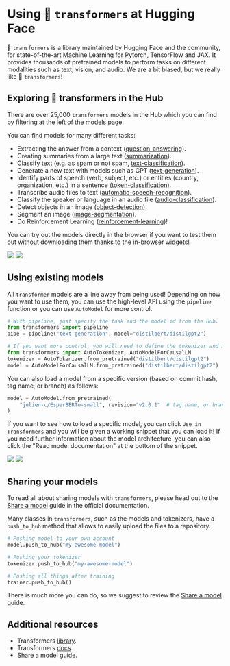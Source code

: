 # Using 🤗 `transformers` at Hugging Face

🤗 `transformers` is a library maintained by Hugging Face and the community, for state-of-the-art Machine Learning for Pytorch, TensorFlow and JAX. It provides thousands of pretrained models to perform tasks on different modalities such as text, vision, and audio. We are a bit biased, but we really like 🤗 `transformers`!

## Exploring 🤗 transformers in the Hub

There are over 25,000 `transformers` models in the Hub which you can find by filtering at the left of [the models page](https://huggingface.co/models?library=transformers&sort=downloads). 

You can find models for many different tasks:

* Extracting the answer from a context ([question-answering](https://huggingface.co/models?library=transformers&pipeline_tag=question-answering&sort=downloads)).
* Creating summaries from a large text ([summarization](https://huggingface.co/models?library=transformers&pipeline_tag=summarization&sort=downloads)).
* Classify text (e.g. as spam or not spam, [text-classification](https://huggingface.co/models?library=transformers&pipeline_tag=text-classification&sort=downloads)).
* Generate a new text with models such as GPT ([text-generation](https://huggingface.co/models?library=transformers&pipeline_tag=text-generation&sort=downloads)).
* Identify parts of speech (verb, subject, etc.) or entities (country, organization, etc.) in a sentence ([token-classification](https://huggingface.co/models?library=transformers&pipeline_tag=token-classification&sort=downloads)).
* Transcribe audio files to text ([automatic-speech-recognition](https://huggingface.co/models?library=transformers&pipeline_tag=automatic-speech-recognition&sort=downloads)).
* Classify the speaker or language in an audio file ([audio-classification](https://huggingface.co/models?library=transformers&pipeline_tag=audio-classification&sort=downloads)).
* Detect objects in an image ([object-detection](https://huggingface.co/models?library=transformers&pipeline_tag=object-detection&sort=downloads)).
* Segment an image ([image-segmentation](https://huggingface.co/models?library=transformers&pipeline_tag=image-segmentation&sort=downloads)).
* Do Reinforcement Learning ([reinforcement-learning](https://huggingface.co/models?library=transformers&pipeline_tag=reinforcement-learning&sort=downloads))!

You can try out the models directly in the browser if you want to test them out without downloading them thanks to the in-browser widgets! 

<div class="flex justify-center">
<img class="block dark:hidden" src="https://huggingface.co/datasets/huggingface/documentation-images/resolve/main/hub/libraries-transformers_widget.png"/>
<img class="hidden dark:block" src="https://huggingface.co/datasets/huggingface/documentation-images/resolve/main/hub/libraries-transformers_widget-dark.png"/>
</div>

## Using existing models

All `transformer` models are a line away from being used! Depending on how you want to use them, you can use the high-level API using the `pipeline` function or you can use `AutoModel` for more control.

```py
# With pipeline, just specify the task and the model id from the Hub.
from transformers import pipeline
pipe = pipeline("text-generation", model="distilbert/distilgpt2")

# If you want more control, you will need to define the tokenizer and model.
from transformers import AutoTokenizer, AutoModelForCausalLM
tokenizer = AutoTokenizer.from_pretrained("distilbert/distilgpt2")
model = AutoModelForCausalLM.from_pretrained("distilbert/distilgpt2")
```

You can also load a model from a specific version (based on commit hash, tag name, or branch) as follows:

```py
model = AutoModel.from_pretrained(
    "julien-c/EsperBERTo-small", revision="v2.0.1"  # tag name, or branch name, or commit hash
)
```

If you want to see how to load a specific model, you can click `Use in Transformers` and you will be given a working snippet that you can load it! If you need further information about the model architecture, you can also click the "Read model documentation" at the bottom of the snippet.

<div class="flex justify-center">
<img class="block dark:hidden" src="https://huggingface.co/datasets/huggingface/documentation-images/resolve/main/hub/libraries-transformers_snippet.png"/>
<img class="hidden dark:block" src="https://huggingface.co/datasets/huggingface/documentation-images/resolve/main/hub/libraries-transformers_snippet-dark.png"/>
</div>

## Sharing your models

To read all about sharing models with `transformers`, please head out to the [Share a model](https://huggingface.co/docs/transformers/model_sharing) guide in the official documentation.

Many classes in `transformers`, such as the models and tokenizers, have a `push_to_hub` method that allows to easily upload the files to a repository.

```py
# Pushing model to your own account
model.push_to_hub("my-awesome-model")

# Pushing your tokenizer
tokenizer.push_to_hub("my-awesome-model")

# Pushing all things after training
trainer.push_to_hub()
```

There is much more you can do, so we suggest to review the [Share a model](https://huggingface.co/docs/transformers/model_sharing) guide.

## Additional resources

* Transformers [library](https://github.com/huggingface/transformers).
* Transformers [docs](https://huggingface.co/docs/transformers/index).
* Share a model [guide](https://huggingface.co/docs/transformers/model_sharing).

